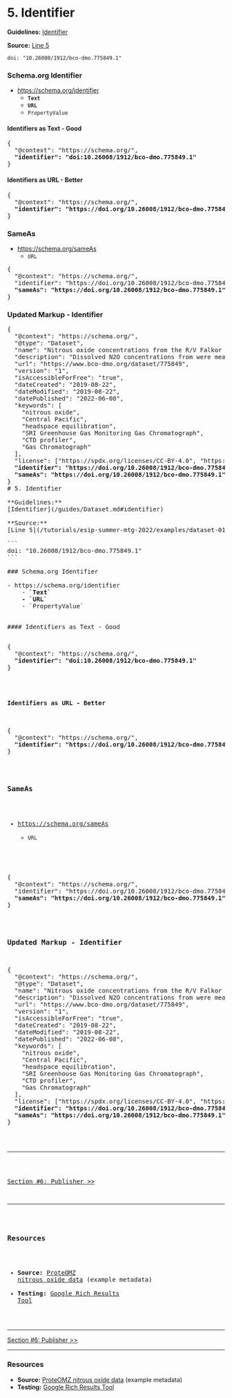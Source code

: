 # 5. Identifier

**Guidelines:** 
[Identifier](/guides/Dataset.md#identifier)

**Source:**
[Line 5](/tutorials/esip-summer-mtg-2022/examples/dataset-01.txt#L5)

```
doi: "10.26008/1912/bco-dmo.775849.1"
```

### Schema.org Identifier

- https://schema.org/identifier
    - <strong>`Text`
    - `URL`</strong>
    - `PropertyValue`


#### Identifiers as Text - Good

<pre>
{
  "@context": "https://schema.org/",
  <strong>"identifier": "doi:10.26008/1912/bco-dmo.775849.1"</strong>
}
</pre>


#### Identifiers as URL - Better

<pre>
{
  "@context": "https://schema.org/",
  <strong>"identifier": "https://doi.org/10.26008/1912/bco-dmo.775849.1"</strong>
}
</pre>

### SameAs

- https://schema.org/sameAs
    - `URL`

<pre>
{
  "@context": "https://schema.org/",
  "identifier": "https://doi.org/10.26008/1912/bco-dmo.775849.1",
  <strong>"sameAs": "https://doi.org/10.26008/1912/bco-dmo.775849.1"</strong>
}
</pre>

### Updated Markup - Identifier

<pre>
{
  "@context": "https://schema.org/",
  "@type": "Dataset",
  "name": "Nitrous oxide concentrations from the R/V Falkor expedition FK160115 in the Central Pacific from January to February 2016",
  "description": "Dissolved N2O concentrations from were measured in discrete samples on a research expedition to the Equatorial Pacific. Water samples were collected using a 24 bottle Niskin rosette equipped with a CTD. N₂O concentrations were measured using a headspace equilibration method and analyzed on a SRI Greenhouse Gas Monitoring Gas Chromatograph.",
  "url": "https://www.bco-dmo.org/dataset/775849",
  "version": "1",
  "isAccessibleForFree": "true",
  "dateCreated": "2019-08-22",
  "dateModified": "2019-08-22",
  "datePublished": "2022-06-08",
  "keywords": [
    "nitrous oxide", 
    "Central Pacific", 
    "headspace equilibration", 
    "SRI Greenhouse Gas Monitoring Gas Chromatograph",
    "CTD profiler",
    "Gas Chromatograph"
  ],
  "license": ["https://spdx.org/licenses/CC-BY-4.0", "https://creativecommons.org/licenses/by/4.0/"],
  <strong>"identifier": "https://doi.org/10.26008/1912/bco-dmo.775849.1",
  "sameAs": "https://doi.org/10.26008/1912/bco-dmo.775849.1"</strong>
}
# 5. Identifier

**Guidelines:** 
[Identifier](/guides/Dataset.md#identifier)

**Source:**
[Line 5](/tutorials/esip-summer-mtg-2022/examples/dataset-01.txt#L5)

```
doi: "10.26008/1912/bco-dmo.775849.1"
```

### Schema.org Identifier

- https://schema.org/identifier
    - <strong>`Text`
    - `URL`</strong>
    - `PropertyValue`
  
  
#### Identifiers as Text - Good

<pre>
{
  "@context": "https://schema.org/",
  <strong>"identifier": "doi:10.26008/1912/bco-dmo.775849.1"</strong>
}
</pre>


#### Identifiers as URL - Better

<pre>
{
  "@context": "https://schema.org/",
  <strong>"identifier": "https://doi.org/10.26008/1912/bco-dmo.775849.1"</strong>
}
</pre>

### SameAs

- https://schema.org/sameAs
    - `URL`
  
<pre>
{
  "@context": "https://schema.org/",
  "identifier": "https://doi.org/10.26008/1912/bco-dmo.775849.1",
  <strong>"sameAs": "https://doi.org/10.26008/1912/bco-dmo.775849.1"</strong>
}
</pre>

### Updated Markup - Identifier

<pre>
{
  "@context": "https://schema.org/",
  "@type": "Dataset",
  "name": "Nitrous oxide concentrations from the R/V Falkor expedition FK160115 in the Central Pacific from January to February 2016",
  "description": "Dissolved N2O concentrations from were measured in discrete samples on a research expedition to the Equatorial Pacific. Water samples were collected using a 24 bottle Niskin rosette equipped with a CTD. N₂O concentrations were measured using a headspace equilibration method and analyzed on a SRI Greenhouse Gas Monitoring Gas Chromatograph.",
  "url": "https://www.bco-dmo.org/dataset/775849",
  "version": "1",
  "isAccessibleForFree": "true",
  "dateCreated": "2019-08-22",
  "dateModified": "2019-08-22",
  "datePublished": "2022-06-08",
  "keywords": [
    "nitrous oxide", 
    "Central Pacific",  
    "headspace equilibration", 
    "SRI Greenhouse Gas Monitoring Gas Chromatograph",
    "CTD profiler",
    "Gas Chromatograph"
  ],
  "license": ["https://spdx.org/licenses/CC-BY-4.0", "https://creativecommons.org/licenses/by/4.0/"],
  <strong>"identifier": "https://doi.org/10.26008/1912/bco-dmo.775849.1",
  "sameAs": "https://doi.org/10.26008/1912/bco-dmo.775849.1"</strong>
}
</pre>
<hr/>

[Section #6: Publisher >>](06_publisher.md)

<hr/>

### Resources
- **Source:** [ProteOMZ nitrous oxide data](/tutorials/esip-summer-mtg-2022/examples/dataset-01.txt) (example metadata)
- **Testing:** [Google Rich Results Tool](https://search.google.com/test/rich-results)

</pre>
<hr/>

[Section #6: Publisher >>](06_publisher.md)

<hr/>

### Resources
- **Source:** [ProteOMZ nitrous oxide data](/tutorials/esip-summer-mtg-2022/examples/dataset-01.txt) (example metadata)
- **Testing:** [Google Rich Results Tool](https://search.google.com/test/rich-results)
